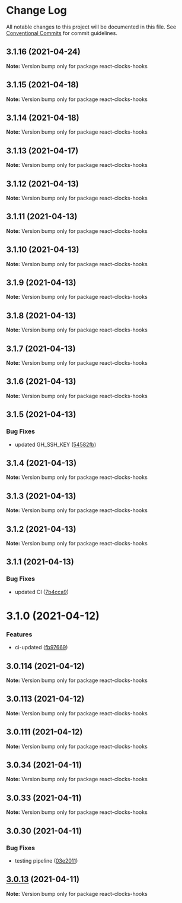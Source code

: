 # Change Log

All notable changes to this project will be documented in this file.
See [Conventional Commits](https://conventionalcommits.org) for commit guidelines.

## 3.1.16 (2021-04-24)

**Note:** Version bump only for package react-clocks-hooks

## 3.1.15 (2021-04-18)

**Note:** Version bump only for package react-clocks-hooks

## 3.1.14 (2021-04-18)

**Note:** Version bump only for package react-clocks-hooks

## 3.1.13 (2021-04-17)

**Note:** Version bump only for package react-clocks-hooks

## 3.1.12 (2021-04-13)

**Note:** Version bump only for package react-clocks-hooks

## 3.1.11 (2021-04-13)

**Note:** Version bump only for package react-clocks-hooks

## 3.1.10 (2021-04-13)

**Note:** Version bump only for package react-clocks-hooks

## 3.1.9 (2021-04-13)

**Note:** Version bump only for package react-clocks-hooks

## 3.1.8 (2021-04-13)

**Note:** Version bump only for package react-clocks-hooks

## 3.1.7 (2021-04-13)

**Note:** Version bump only for package react-clocks-hooks

## 3.1.6 (2021-04-13)

**Note:** Version bump only for package react-clocks-hooks

## 3.1.5 (2021-04-13)

### Bug Fixes

- updated GH_SSH_KEY ([54582fb](https://github.com/appsparkler/my-storybooks/commit/54582fbe0ea92b32bbf59db246784a7ebbefadf5))

## 3.1.4 (2021-04-13)

**Note:** Version bump only for package react-clocks-hooks

## 3.1.3 (2021-04-13)

**Note:** Version bump only for package react-clocks-hooks

## 3.1.2 (2021-04-13)

**Note:** Version bump only for package react-clocks-hooks

## 3.1.1 (2021-04-13)

### Bug Fixes

- updated CI ([7b4cca9](https://github.com/appsparkler/my-storybooks/commit/7b4cca9b3ed597de042e40be4de5930b1ec01568))

# 3.1.0 (2021-04-12)

### Features

- ci-updated ([fb97669](https://github.com/appsparkler/my-storybooks/commit/fb97669dabd916d5cfb7a8b79637073ce593c185))

## 3.0.114 (2021-04-12)

**Note:** Version bump only for package react-clocks-hooks

## 3.0.113 (2021-04-12)

**Note:** Version bump only for package react-clocks-hooks

## 3.0.111 (2021-04-12)

**Note:** Version bump only for package react-clocks-hooks

## 3.0.34 (2021-04-11)

**Note:** Version bump only for package react-clocks-hooks

## 3.0.33 (2021-04-11)

**Note:** Version bump only for package react-clocks-hooks

## 3.0.30 (2021-04-11)

### Bug Fixes

- testing pipeline ([03e2011](https://github.com/appsparkler/my-storybooks/commit/03e2011ff209ade4e9d902a9ce9cb52e0786f82d))

## [3.0.13](https://github.com/appsparkler/my-storybooks/compare/v3.0.12...v3.0.13) (2021-04-11)

**Note:** Version bump only for package react-clocks-hooks
